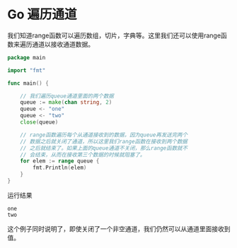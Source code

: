 # Go 遍历通道
我们知道range函数可以遍历数组，切片，字典等。这里我们还可以使用range函数来遍历通道以接收通道数据。
```go
package main

import "fmt"

func main() {

	// 我们遍历queue通道里面的两个数据
	queue := make(chan string, 2)
	queue <- "one"
	queue <- "two"
	close(queue)

	// range函数遍历每个从通道接收到的数据，因为queue再发送完两个
	// 数据之后就关闭了通道，所以这里我们range函数在接收到两个数据
	// 之后就结束了。如果上面的queue通道不关闭，那么range函数就不
	// 会结束，从而在接收第三个数据的时候就阻塞了。
	for elem := range queue {
		fmt.Println(elem)
	}
}
```
运行结果
```
one
two
```
这个例子同时说明了，即使关闭了一个非空通道，我们仍然可以从通道里面接收到值。